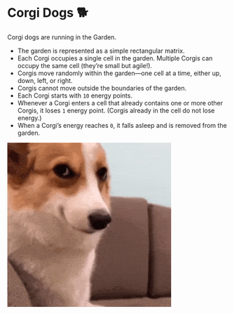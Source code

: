 # Corgi Dogs 🐕

Corgi dogs are running in the Garden.

+ The garden is represented as a simple rectangular matrix.
+ Each Corgi occupies a single cell in the garden. Multiple Corgis can occupy the same cell (they’re small but agile!).
+ Corgis move randomly within the garden—one cell at a time, either up, down, left, or right.
+ Corgis cannot move outside the boundaries of the garden.
+ Each Corgi starts with `10` energy points.
+ Whenever a Corgi enters a cell that already contains one or more other Corgis, it loses `1` energy point. (Corgis already in the cell do not lose energy.)
+ When a Corgi’s energy reaches `0`, it falls asleep and is removed from the garden.


![](corgi-smirk.gif)